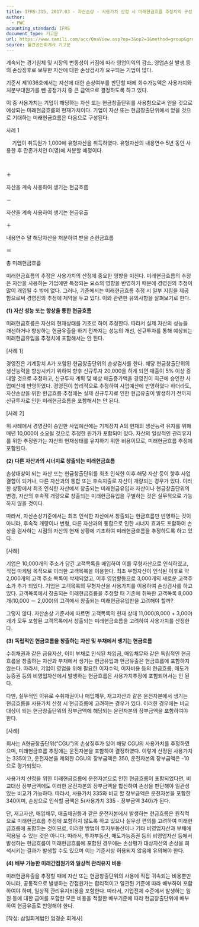 ```yaml
---
title: IFRS-315, 2017.03 - 자산손상 - 사용가치 산정 시 미래현금흐름 추정치의 구성
author:
  - PWC
acounting_standard: IFRS
document_type: 기고문
url: https://www.samili.com/acc/QnaView.asp?op=3&op2=1&method=group&group=2086-15;1&orgcode=0&searchword=&page=5&code=IFRS%2D315%3A201703
source: 월간공인회계사 기고문
---
```

계속되는 경기침체 및 시장의 변동성이 커짐에 따라 영업이익의 감소, 영업손실 발생 등의 손상징후로 보유한 자산에 대한 손상검사가 요구되는 기업이 많다.

  

기준서 제1036호에서는 자산에 대한 손상여부를 판단할 때에 회수가능액은 사용가치와 처분부대원가를 뺀 공정가치 중 큰 금액으로 결정하도록 하고 있다.

  

이 중 사용가치는 기업이 해당하는 자산 또는 현금창출단위를 사용함으로써 얻을 것으로 예상되는 미래현금흐름의 현재가치이다. 기업이 자산 또는 현금창출단위에서 얻을 것으로 기대하는 미래현금흐름은 다음으로 구성된다.

사례 1

    기업이 취득원가 1,000에 유형자산을 취득하였다. 유형자산의 내용연수 5년 동안 사용한 후 잔존가치인 0(영)에 처분할 예정이다.

    

＋

자산을 계속 사용하여 생기는 현금흐름

－

자산을 계속 사용하여 생기는 현금유출

＋

내용연수 말 해당자산을 처분하여 받을 순현금흐름

＝

총 미래현금흐름

  

미래현금흐름의 추정은 사용가치의 산정에 중요한 영향을 미친다. 미래현금흐름의 추정은 자산을 사용하는 기업에만 특정되는 요소의 영향을 반영하기 때문에 경영진의 추정이 많이 개입될 수 밖에 없다. 그러나, 기준에서는 미래현금흐름 추정 시 일부 지침을 제공함으로써 경영진의 추정에 제약을 두고 있다. 이와 관련한 유의사항을 살펴보기로 한다.

  

**(1) 자산 성능 또는 향상을 통한 현금흐름**

미래현금흐름은 자산의 현재상태를 기초로 하여 추정한다. 따라서 실제 자산의 성능을 개선하거나 향상하는 현금유출을 하기 전까지는 성능의 개선, 신규투자를 통해 예상되는 미래현금유입을 추정치에 포함해서는 안 된다.

  

\[사례 1\]

경영진은 기계장치 A가 포함된 현금창출단위의 손상검사를 한다. 해당 현금창출단위의 생산능력을 향상시키기 위하여 향후 신규투자 20,000을 하게 되면 매출이 5% 이상 증대할 것으로 추정하고, 신규투자 계획 및 예상 매출증가액을 경영진이 최근에 승인한 사업예산에 반영하였다. 경영진이 합리적으로 추정하여 사업예산에 반영하였다 하더라도, 자산손상을 위한 현금흐름 추정에는 실제 신규투자로 인한 현금유출이 발생하기 전까지 신규투자로 인한 미래현금흐름을 포함해서는 안 된다.

  

\[사례 2\]

위 사례에서 경영진이 승인한 사업예산에는 기계장치 A의 현재의 생산능력 유지를 위해 매년 10,000이 소요될 것으로 추정한 원가가 포함되어 있다. 자산의 일상적인 관리유지를 위한 추정원가는 자산의 현재상태를 유지하기 위한 비용이므로, 미래현금흐름 추정에 포함된다.

  

**(2) 다른 자산과의 시너지로 창출되는 미래현금흐름**

손상대상이 되는 자산 또는 현금창출단위를 최초 인식한 이후 해당 자산 등이 향후 사업결합이 되거나, 다른 자산과의 통합 또는 후속지출로 자산이 개량되는 경우가 있다. 이러한 상황에서 최초 인식한 자산에서 창출되는 미래현금유입과 자산이나 현금창출단위의 변경, 자산의 후속적 개량으로 창출되는 미래현금유입을 구별하는 것은 실무적으로 가능하지 않을 것이다.

  

따라서, 자산손상기준에서는 최초 인식한 자산에서 창출되는 현금흐름만 반영하는 것이 아니라, 후속적 개량이나 변형, 다른 자산과의 통합으로 인한 시너지 효과도 포함하여 손상을 검사하는 시점의 자산의 현재 상황에 기초하여 미래현금흐름을 추정하도록 하고 있다.

  

\[사례\]

기업은 10,000개의 주소가 담긴 고객목록을 매입하여 이를 무형자산으로 인식하였고, 직접 마케팅 목적으로 이러한 고객목록을 이용한다. 최초 무형자산이 인식된 이후로 약 2,000개의 고객 주소 목록이 삭제되었고, 이후 영업활동으로 3,000개의 새로운 고객주소가 추가 되었다. 기업은 고객목록의 무형자산을 사용가치를 이용하여 손상검사를 하고 있다. 고객목록에서 창출되는 미래현금흐름을 추정할 때 기존에 취득한 고객목록 8,000 개(10,000 － 2,000)의 고객에서 창출되는 미래현금유입만을 고려해야 할까?

  

그렇지 않다. 자산손상 기준서에 따르면 고객목록의 현재 상태 11,000(8,000 + 3,000)개가 모두 포함된 고객목록에서 창출되는 미래현금흐름을 고려하여 사용가치를 산정한다.

  

**(3) 독립적인 현금흐름을 창출하는 자산 및 부채에서 생기는 현금흐름**

수취채권과 같은 금융자산, 이미 부채로 인식된 차입금, 매입채무와 같은 독립적인 현금흐름을 창출하는 자산과 부채에서 생기는 현금유입과 현금유출은 현금흐름에 포함하지 않는다. 따라서, 기업이 영업을 위해 필요한 이자수익, 이자비용 등의 현금흐름, 매도가능증권 등의 비영업자산에서 발생하는 현금흐름은 사용가치추정에 포함되어서는 안 된다.

  

다만, 실무적인 이유로 수취채권이나 매입채무, 재고자산과 같은 운전자본에서 생기는 현금흐름을 사용가치 산정 시 현금흐름에 고려하는 경우가 있다. 이러한 경우에는 비교대상이 되는 현금창출단위의 장부금액에 해당되는 운전자본의 장부금액을 포함하여야 한다.

  

\[사례\]

회사는 A현금창출단위(“CGU”)의 손상징후가 있어 해당 CGU의 사용가치를 추정하였으며, 미래현금흐름 추정에는 운전자본을 포함하여 결정하였다. 이렇게 산정된 사용가치는 335이고, 운전자본을 제외한 CGU의 장부금액은 350, 운전자본의 장부금액은 -10으로 평가되었다.

  

사용가치 산정을 위한 미래현금흐름에 운전자본으로 인한 현금흐름이 포함되었다면, 비교대상 장부금액에도 이러한 운전자본의 장부금액을 합산하여 손상을 판단해야 일관성 있는 비교가 가능하다. 따라서, 사용가치 335와 비교 할 장부금액은 운전자본을 포함한 340이며, 손상으로 인식할 금액은 5(사용가치 335 - 장부금액 340)가 된다.

  

단, 재고자산, 매입채무, 매출채권등과 같은 운전자본에서 발생하는 현금흐름은 원칙적으로 미래현금흐름 추정에 포함하지 않도록 하고 있으나 실무상 편의를 고려하여 미래현금흐름에 포함하는 것이므로, 이러한 방법이 투자부동산이나 기타 비영업자산과 부채에 적용될 수 있는 것은 아니다. 따라서, 투자부동산, 매도가능증권 등의 비영업자산 등에서 발생하는 현금흐름이 미래현금흐름에 포함된 경우에는 손상평가 대상자산의 손상을 희석시키는 결과가 발생할 수도 있으며 이는 기준서상 허용되지 않음에 유의해야 한다.

  

**(4) 배부 가능한 미래간접원가와 일상적 관리유지 비용**

미래현금유출을 추정할 때에 자산 또는 현금창출단위의 사용에 직접 귀속되는 비용뿐만 아니라, 공통적으로 발생하는 간접원가는 합리적이고 일관된 기준에 따라 배부하여 포함하여야 하며, 일상적 관리유지비용을 포함한다. 따라서, 기업전체 수준에서 발생하는 임원 등에 대한 급여를 포함한 모든 비용을 적절한 배부기준에 따라 현금창출단위에 배부하여 현금유출로 반영해야 한다.

  

\[작성: 삼일회계법인 엄경순 회계사\]